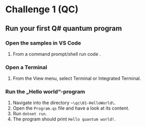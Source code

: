 # Challenge 1 (QC)

## Run your first Q# quantum program

### Open the samples in VS Code

1. From a command prompt/shell run code <samples-dir>.

### Open a Terminal

1. From the View menu, select Terminal or Integrated Terminal.

### Run the „Hello world“-program

1. Navigate into the directory `~\qc\01-HelloWorld\`.
1. Open the `Program.qs` file and have a look at its content.
1. Run `dotnet run`.
1. The program should print `Hello quantum world!`.
